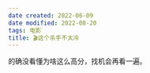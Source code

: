 ```yaml
---
date created: 2022-06-09
date modified: 2022-08-20
tags: 电影
title: 🎬这个杀手不太冷
---
```


的确没看懂为啥这么高分，找机会再看一遍。
